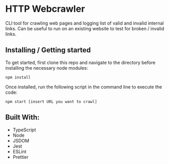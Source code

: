 # HTTP Webcrawler

CLI tool for crawling web pages and logging list of valid and invalid internal links. Can be useful to run on an existing website to test for broken / invalid links.

## Installing / Getting started

To get started, first clone this repo and navigate to the directory before installing the necessary node modules:

```shell
npm install
```

Once installed, run the following script in the command line to execute the code:

```shell
npm start [insert URL you want to crawl]
```

## Built With:
+ TypeScript
+ Node
+ JSDOM
+ Jest
+ ESLint
+ Prettier